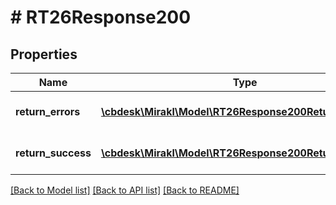 # # RT26Response200

## Properties

Name | Type | Description | Notes
------------ | ------------- | ------------- | -------------
**return_errors** | [**\cbdesk\Mirakl\Model\RT26Response200ReturnErrors[]**](RT26Response200ReturnErrors.md) | Returns update errors | [optional]
**return_success** | [**\cbdesk\Mirakl\Model\RT26Response200ReturnSuccess[]**](RT26Response200ReturnSuccess.md) | Returns update success | [optional]

[[Back to Model list]](../../README.md#models) [[Back to API list]](../../README.md#endpoints) [[Back to README]](../../README.md)
